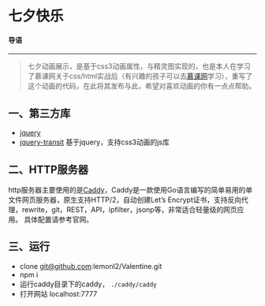 # 七夕快乐

#### 导语
***
> 七夕动画展示，是基于css3动画属性，与精灵图实现的，也是本人在学习了慕课网关于css/html实战后（有兴趣的孩子可以去[慕课网](http://www.imooc.com/learn/453)学习），重写了这个动画的代码，在此将其发布与此，希望对喜欢动画的你有一点点帮助。

## 一、第三方库
* [jquery](https://github.com/jquery/jquery)
* [jquery-transit](https://github.com/rstacruz/jquery.transit) 基于jquery，支持css3动画的js库

## 二、HTTP服务器
http服务器主要使用的是[Caddy](https://caddyserver.com/)，Caddy是一款使用Go语言编写的简单易用的单文件网页服务器，原生支持HTTP/2，自动创建Let’s Encrypt证书，支持反向代理，rewrite，git，REST，API，ipfilter，jsonp等，非常适合轻量级的网页应用。
具体配置请参考官网。

## 三、运行
* clone git@github.com:lemonl2/Valentine.git
* npm i
* 运行caddy目录下的caddy， ``./caddy/caddy``
* 打开网站 localhost:7777
